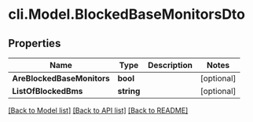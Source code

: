 # cli.Model.BlockedBaseMonitorsDto

## Properties

Name | Type | Description | Notes
------------ | ------------- | ------------- | -------------
**AreBlockedBaseMonitors** | **bool** |  | [optional] 
**ListOfBlockedBms** | **string** |  | [optional] 

[[Back to Model list]](../README.md#documentation-for-models) [[Back to API list]](../README.md#documentation-for-api-endpoints) [[Back to README]](../README.md)

